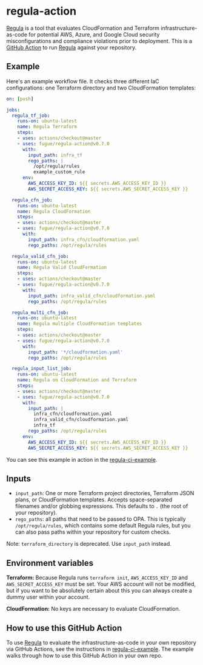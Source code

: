 # regula-action

[Regula] is a tool that evaluates CloudFormation and Terraform infrastructure-as-code for potential AWS, Azure, and Google Cloud security misconfigurations and compliance violations prior to deployment. This is a [GitHub Action] to run [Regula] against your repository.

## Example

Here's an example workflow file.  It checks three different IaC configurations: one Terraform directory and two CloudFormation templates:

```yaml
on: [push]

jobs:
  regula_tf_job:
    runs-on: ubuntu-latest
    name: Regula Terraform
    steps:
    - uses: actions/checkout@master
    - uses: fugue/regula-action@v0.7.0
      with:
        input_path: infra_tf
        rego_paths: |
          /opt/regula/rules
          example_custom_rule
      env:
        AWS_ACCESS_KEY_ID: ${{ secrets.AWS_ACCESS_KEY_ID }}
        AWS_SECRET_ACCESS_KEY: ${{ secrets.AWS_SECRET_ACCESS_KEY }}

  regula_cfn_job:
    runs-on: ubuntu-latest
    name: Regula CloudFormation
    steps:
    - uses: actions/checkout@master
    - uses: fugue/regula-action@v0.7.0
      with:
        input_path: infra_cfn/cloudformation.yaml
        rego_paths: /opt/regula/rules

  regula_valid_cfn_job:
    runs-on: ubuntu-latest
    name: Regula Valid CloudFormation
    steps:
    - uses: actions/checkout@master
    - uses: fugue/regula-action@v0.7.0
      with:
        input_path: infra_valid_cfn/cloudformation.yaml
        rego_paths: /opt/regula/rules

  regula_multi_cfn_job:
    runs-on: ubuntu-latest
    name: Regula multiple CloudFormation templates
    steps:
    - uses: actions/checkout@master
    - uses: fugue/regula-action@v0.7.0
      with:
        input_path: '*/cloudformation.yaml'
        rego_paths: /opt/regula/rules

  regula_input_list_job:
    runs-on: ubuntu-latest
    name: Regula on CloudFormation and Terraform
    steps:
    - uses: actions/checkout@master
    - uses: fugue/regula-action@v0.7.0
      with:
        input_path: |
          infra_cfn/cloudformation.yaml
          infra_valid_cfn/cloudformation.yaml
          infra_tf
        rego_paths: /opt/regula/rules
      env:
        AWS_ACCESS_KEY_ID: ${{ secrets.AWS_ACCESS_KEY_ID }}
        AWS_SECRET_ACCESS_KEY: ${{ secrets.AWS_SECRET_ACCESS_KEY }}
```

You can see this example in action in the
[regula-ci-example](https://github.com/fugue/regula-ci-example).

## Inputs

-   `input_path`: One or more Terraform project directories, Terraform JSON plans, or CloudFormation templates. Accepts space-separated filenames and/or globbing expressions.
    This defaults to `.` (the root of your repository).
-   `rego_paths`: all paths that need to be passed to OPA.  This is typically
    `/opt/regula/rules`, which contains some default Regula rules, but you can
    also pass paths within your repository for custom checks.

Note: `terraform_directory` is deprecated. Use `input_path` instead.

## Environment variables

**Terraform:** Because Regula runs `terraform init`, `AWS_ACCESS_KEY_ID` and
`AWS_SECRET_ACCESS_KEY` must be set. Your AWS account will not be modified, but
if you want to be absolutely certain about this you can always create a dummy
user within your account.

**CloudFormation:** No keys are necessary to evaluate CloudFormation.

[GitHub Action]: https://github.com/features/actions
[Regula]: https://github.com/fugue/regula

## How to use this GitHub Action

To use [Regula] to evaluate the infrastructure-as-code in your own repository via GitHub Actions, see the instructions in [regula-ci-example](https://github.com/fugue/regula-ci-example). The example walks through how to use this GitHub Action in your own repo.
